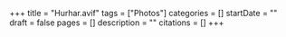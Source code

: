 +++
title = "Hurhar.avif"
tags = ["Photos"]
categories = []
startDate = ""
draft = false
pages = []
description = ""
citations = []
+++

